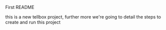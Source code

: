 First README


this is a new tellbox project, further more we're going to detail the steps to create and run this project
